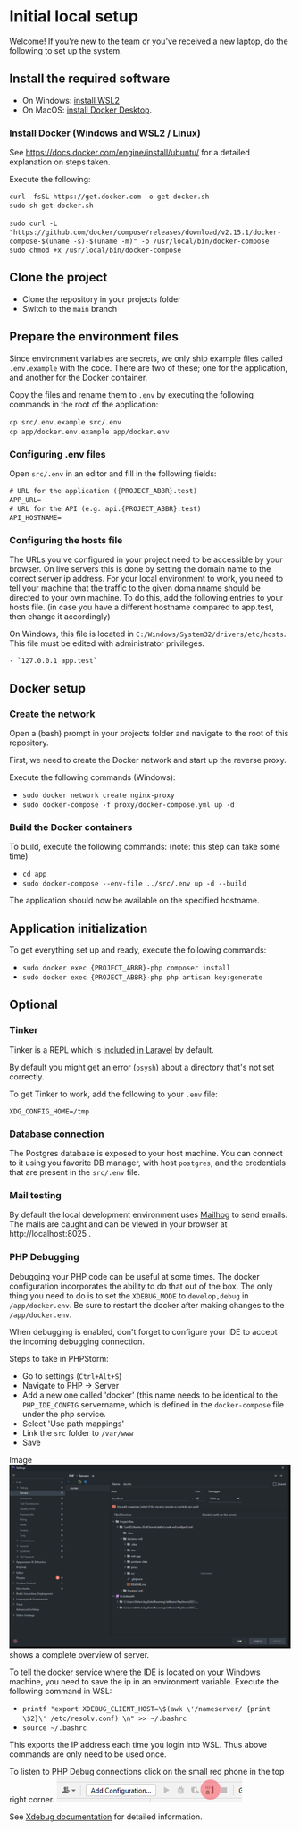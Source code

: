 # Initial local setup

Welcome! If you're new to the team or you've received a new laptop, do the following to set up the system.

## Install the required software

* On Windows: [install WSL2](https://learn.microsoft.com/en-us/windows/wsl/install)
* On MacOS: [install Docker Desktop](https://www.docker.com/products/docker-desktop).

### Install Docker (Windows and WSL2 / Linux)

See https://docs.docker.com/engine/install/ubuntu/ for a detailed explanation on steps taken.

Execute the following:

```shell
curl -fsSL https://get.docker.com -o get-docker.sh
sudo sh get-docker.sh

sudo curl -L "https://github.com/docker/compose/releases/download/v2.15.1/docker-compose-$(uname -s)-$(uname -m)" -o /usr/local/bin/docker-compose
sudo chmod +x /usr/local/bin/docker-compose
```

## Clone the project

* Clone the repository in your projects folder
* Switch to the `main` branch

## Prepare the environment files

Since environment variables are secrets, we only ship example files called `.env.example` with the code. There are two
of these; one for the application, and another for the Docker container.

Copy the files and rename them to `.env` by executing the following commands in the root of the application:

`cp src/.env.example src/.env`  
`cp app/docker.env.example app/docker.env`

### Configuring .env files

Open `src/.env` in an editor and fill in the following fields:

```dotenv
# URL for the application ({PROJECT_ABBR}.test)
APP_URL=
# URL for the API (e.g. api.{PROJECT_ABBR}.test)
API_HOSTNAME=
```

### Configuring the hosts file

The URLs you've configured in your project need to be accessible by your browser. On live servers this is done by
setting the domain name to the correct server ip address. For your local environment to work, you need to tell your
machine that the traffic to the given domainname should be directed to your own machine. To do this, add the following
entries to your hosts file. (in case you have a different hostname compared to app.test, then change it accordingly)

On Windows, this file is located in `C:/Windows/System32/drivers/etc/hosts`. This file must be edited with administrator
privileges.

```hosts
- `127.0.0.1 app.test`
```

## Docker setup

### Create the network

Open a (bash) prompt in your projects folder and navigate to the root of this repository.

First, we need to create the Docker network and start up the reverse proxy.

Execute the following commands (Windows):

* `sudo docker network create nginx-proxy`
* `sudo docker-compose -f proxy/docker-compose.yml up -d`

### Build the Docker containers

To build, execute the following commands: (note: this step can take some time)

* `cd app`
* `sudo docker-compose --env-file ../src/.env up -d --build`

The application should now be available on the specified hostname.

## Application initialization

To get everything set up and ready, execute the following commands:

* `sudo docker exec {PROJECT_ABBR}-php composer install`
* `sudo docker exec {PROJECT_ABBR}-php php artisan key:generate`

## Optional

### Tinker

Tinker is a REPL which is [included in Laravel](https://laravel.com/docs/9.x/artisan) by default.

By default you might get an error (`psysh`) about a directory that's not set correctly.

To get Tinker to work, add the following to your `.env` file:

```dotenv
XDG_CONFIG_HOME=/tmp
```

### Database connection

The Postgres database is exposed to your host machine. You can connect to it using you favorite DB manager, with
host `postgres`, and the credentials that are present in the `src/.env` file.

### Mail testing

By default the local development environment uses [Mailhog](https://github.com/mailhog/MailHog) to send emails. The
mails are caught and can be viewed in your browser at http://localhost:8025 .

### PHP Debugging

Debugging your PHP code can be useful at some times. The docker configuration incorporates the ability to do that out of
the box. The only thing you need to do is to set the `XDEBUG_MODE` to `develop,debug` in `/app/docker.env`. Be sure to
restart the docker after making changes to the `/app/docker.env`.

When debugging is enabled, don't forget to configure your IDE to accept the incoming debugging connection.

Steps to take in PHPStorm:

- Go to settings (`Ctrl+Alt+S`)
- Navigate to PHP -> Server
- Add a new one called 'docker' (this name needs to be identical to the `PHP_IDE_CONFIG` servername, which is defined in
  the `docker-compose` file under the php service.
- Select 'Use path mappings'
- Link the `src` folder to `/var/www`
- Save

Image ![PHPStorm debug config](../assets/phpstorm_debug.png) shows a complete overview of server.

To tell the docker service where the IDE is located on your Windows machine, you need to save the ip in an environment
variable. Execute the following command in WSL:

- `printf "export XDEBUG_CLIENT_HOST=\$(awk \'/nameserver/ {print \$2}\' /etc/resolv.conf) \n" >> ~/.bashrc`
- `source ~/.bashrc`

This exports the IP address each time you login into WSL. Thus above commands are only need to be used once.

To listen to PHP Debug connections click on the small red phone in the top right corner.
![PHP Debug icon](../assets/php_debug_icon.png)

See [Xdebug documentation](https://xdebug.org/docs/) for detailed information.
